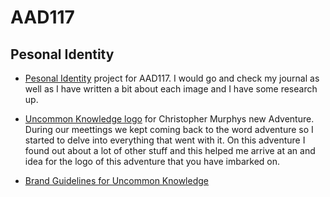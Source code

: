 AAD117
======

Pesonal Identity
----------------

+ [Pesonal Identity](https://www.flickr.com/photos/117329603@N05/collections/72157648865379854/) project for AAD117. I would go and check my journal as well as I have written a bit about each image and I have some research up.

+ [Uncommon Knowledge logo](https://www.flickr.com/photos/117329603@N05/sets/72157651044678040/) for Christopher Murphys new Adventure. During our meettings we kept coming back to the word adventure so I started to delve into everything that went with it. On this adventure I found out about a lot of other stuff and this helped me arrive at an and idea for the logo of this adventure that you have imbarked on.

+ [Brand Guidelines for Uncommon Knowledge](http://mrzackrox.github.io/aad117/site/uk_brand.html)
